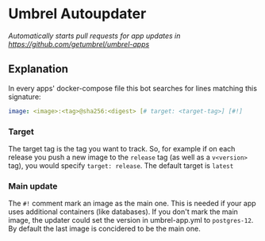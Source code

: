 # Umbrel Autoupdater
_Automatically starts pull requests for app updates in https://github.com/getumbrel/umbrel-apps_

## Explanation

In every apps' docker-compose file this bot searches for lines matching this signature:
```yaml
image: <image>:<tag>@sha256:<digest> [# target: <target-tag>] [#!]
```

### Target
The target tag is the tag you want to track. So, for example if on each release you push a new image to the `release` tag (as well as a `v<version>` tag), you would specify `target: release`. The default target is `latest`

### Main update
The `#!` comment mark an image as the main one. This is needed if your app uses additional containers (like databases). If you don't mark the main image, the updater could set the version in umbrel-app.yml to `postgres-12`. By default the last image is concidered to be the main one.
